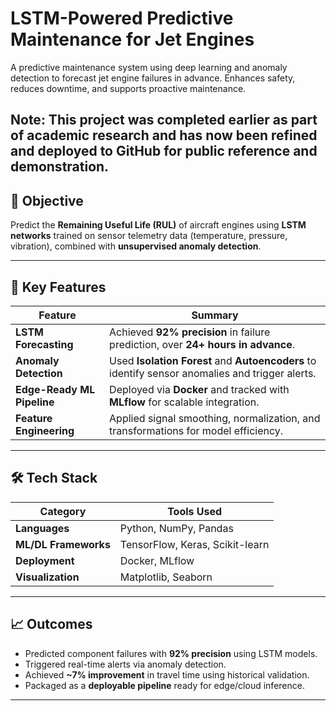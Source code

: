 

# LSTM-Powered Predictive Maintenance for Jet Engines

A predictive maintenance system using deep learning and anomaly detection to forecast jet engine failures in advance. Enhances safety, reduces downtime, and supports proactive maintenance.

Note: This project was completed earlier as part of academic research and has now been refined and deployed to GitHub for public reference and demonstration.
---

## 🎯 Objective

Predict the **Remaining Useful Life (RUL)** of aircraft engines using **LSTM networks** trained on sensor telemetry data (temperature, pressure, vibration), combined with **unsupervised anomaly detection**.


---
## 🔑 Key Features

| Feature                    | Summary                                                                                         |
| -------------------------- | ----------------------------------------------------------------------------------------------- |
| **LSTM Forecasting**       | Achieved **92% precision** in failure prediction, over **24+ hours in advance**.                |
| **Anomaly Detection**      | Used **Isolation Forest** and **Autoencoders** to identify sensor anomalies and trigger alerts. |
| **Edge-Ready ML Pipeline** | Deployed via **Docker** and tracked with **MLflow** for scalable integration.                   |
| **Feature Engineering**    | Applied signal smoothing, normalization, and transformations for model efficiency.              |


---

## 🛠 Tech Stack

| Category             | Tools Used                      |
| -------------------- | ------------------------------- |
| **Languages**        | Python, NumPy, Pandas           |
| **ML/DL Frameworks** | TensorFlow, Keras, Scikit-learn |
| **Deployment**       | Docker, MLflow                  |
| **Visualization**    | Matplotlib, Seaborn             |

---

## 📈 Outcomes

* Predicted component failures with **92% precision** using LSTM models.
* Triggered real-time alerts via anomaly detection.
* Achieved **\~7% improvement** in travel time using historical validation.
* Packaged as a **deployable pipeline** ready for edge/cloud inference.

---



